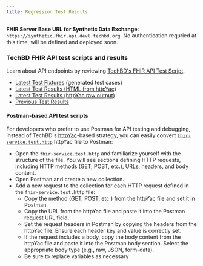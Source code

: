 ```yaml
---
title: Regression Test Results
---
```


**FHIR Server Base URL for Synthetic Data Exchange**: `https://synthetic.fhir.api.devl.techbd.org`. No authentication requried at this time, will be defined and deployed soon.

### TechBD FHIR API test scripts and results

Learn about API endpoints by reviewing [TechBD's FHIR API Test Script](/docs.techbd.org/assurance/1115-waiver/ahc-hrsn/screening/regression-test-prime/fhir-service-prime/results/latest/src/fhir-service.test.http). 
- [Latest Test Fixtures](https://github.com/tech-by-design/docs.techbd.org/tree/main/assurance/1115-waiver/ahc-hrsn/screening/regression-test-prime/fhir-service-prime/src/2024-06-27) (generated test cases)
- [Latest Test Results (HTML from httpYac)](/docs.techbd.org/assurance/1115-waiver/ahc-hrsn/screening/regression-test-prime/fhir-service-prime/results/latest/regression-test-results.httpyac.junit.xml.html)
- [Latest Test Results (httpYac raw output)](/docs.techbd.org/assurance/1115-waiver/ahc-hrsn/screening/regression-test-prime/fhir-service-prime/results/latest/regression-test-results.httpyac.txt)
- [Previous Test Results](https://github.com/tech-by-design/docs.techbd.org/tree/main/public/assurance/1115-waiver/ahc-hrsn/screening/regression-test-prime/fhir-service-prime/results/2024/06)


#### Postman-based API test scripts

For developers who prefer to use Postman for API testing and debugging, instead of TechBD's [httpYac](https://httpyac.github.io/)-based strategy, you can easily convert [`fhir-service.test.http`](/docs.techbd.org/assurance/1115-waiver/ahc-hrsn/screening/regression-test-prime/fhir-service-prime/results/latest/src/fhir-service.test.http) httpYac file to Postman:

- Open the `fhir-service.test.http` and familiarize yourself with the structure of the file. You will see sections defining HTTP requests, including HTTP methods (GET, POST, etc.), URLs, headers, and body content.
- Open Postman and create a new collection.
- Add a new request to the collection for each HTTP request defined in the `fhir-service.test.http` file:
  - Copy the method (GET, POST, etc.) from the httpYac file and set it in Postman.
  - Copy the URL from the httpYac file and paste it into the Postman request URL field.
  - Set the request headers in Postman by copying the headers from the httpYac file. Ensure each header key and value is correctly set.
  - If the request includes a body, copy the body content from the httpYac file and paste it into the Postman body section. Select the appropriate body type (e.g., raw, JSON, form-data).
  - Be sure to replace variables as necessary

